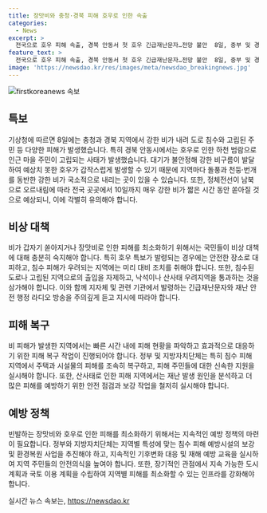 ```yaml
---
title: 장맛비와 충청·경북 피해 호우로 인한 속출
categories:
  - News
excerpt: >
  전국으로 호우 피해 속출, 경북 안동서 첫 호우 긴급재난문자…전망 불안  8일, 중부 및 경북권 등에서 강한 비로 도로 침수와 고립된 주민 등 피해가 발생했다. 경상북도에서는 129가구(197명)가 대피하며, 안동시에서는 하천 범람으로 24명이 고립돼 13명이 구조됐다. 영양군에서도 1명이 구조됐다. 충청권에서는 산사태로 50대 남성이 실종되는 등 78명이 긴급 대피했다. 기상청은 호우 특보를 해제하더라도 강한 비가 지속될 수 있으니 주의가 필요하다고 당부했다. 호우는 10일까지 지속될 전망이며, 지역별로 강수량 차이가 크다.
feature_text: >
  전국으로 호우 피해 속출, 경북 안동서 첫 호우 긴급재난문자…전망 불안  8일, 중부 및 경북권 등에서 강한 비로 도로 침수와 고립된 주민 등 피해가 발생했다. 경상북도에서는 129가구(197명)가 대피하며, 안동시에서는 하천 범람으로 24명이 고립돼 13명이 구조됐다. 영양군에서도 1명이 구조됐다. 충청권에서는 산사태로 50대 남성이 실종되는 등 78명이 긴급 대피했다. 기상청은 호우 특보를 해제하더라도 강한 비가 지속될 수 있으니 주의가 필요하다고 당부했다. 호우는 10일까지 지속될 전망이며, 지역별로 강수량 차이가 크다.
image: 'https://newsdao.kr/res/images/meta/newsdao_breakingnews.jpg'
---
```


<p><img src="https://newsdao.kr/res/images/meta/newsdao_breakingnews.jpg" alt="firstkoreanews 속보" /></p>

<h2 data-ke-size="size26">특보</h2>

<p>기상청에 따르면 8일에는 충청과 경북 지역에서 강한 비가 내려 도로 침수와 고립된 주민 등 다양한 피해가 발생했습니다. 특히 경북 안동시에서는 호우로 인한 하천 범람으로 인근 마을 주민이 고립되는 사태가 발생했습니다. 대기가 불안정해 강한 비구름이 발달하여 예상치 못한 호우가 갑작스럽게 발생할 수 있기 때문에 지역마다 돌풍과 천둥·번개를 동반한 강한 비가 국소적으로 내리는 곳이 있을 수 있습니다. 또한, 정체전선이 남북으로 오르내림에 따라 전국 곳곳에서 10일까지 매우 강한 비가 짧은 시간 동안 쏟아질 것으로 예상되니, 이에 각별히 유의해야 합니다.</p>

<h2 data-ke-size="size26">비상 대책</h2>

<p>비가 갑자기 쏟아지거나 장맛비로 인한 피해를 최소화하기 위해서는 국민들이 비상 대책에 대해 충분히 숙지해야 합니다. 특히 호우 특보가 발령되는 경우에는 안전한 장소로 대피하고, 침수 피해가 우려되는 지역에는 미리 대비 조치를 취해야 합니다. 또한, 침수된 도로나 고립된 지역으로의 출입을 자제하고, 낙석이나 산사태 우려지역을 통과하는 것을 삼가해야 합니다. 이와 함께 지자체 및 관련 기관에서 발령하는 긴급재난문자와 재난 안전 행정 라디오 방송을 주의깊게 듣고 지시에 따라야 합니다.</p>

<h2 data-ke-size="size26">피해 복구</h2>

<p>비 피해가 발생한 지역에서는 빠른 시간 내에 피해 현황을 파악하고 효과적으로 대응하기 위한 피해 복구 작업이 진행되어야 합니다. 정부 및 지방자치단체는 특히 침수 피해 지역에서 주택과 시설물의 피해를 조속히 복구하고, 피해 주민들에 대한 신속한 지원을 실시해야 합니다. 또한, 산사태로 인한 피해 지역에서는 재난 발생 원인을 분석하고 더 많은 피해를 예방하기 위한 안전 점검과 보강 작업을 철저히 실시해야 합니다.</p>

<h2 data-ke-size="size26">예방 정책</h2>

<p>빈발하는 장맛비와 호우로 인한 피해를 최소화하기 위해서는 지속적인 예방 정책의 마련이 필요합니다. 정부와 지방자치단체는 지역별 특성에 맞는 침수 피해 예방시설의 보강 및 환경복원 사업을 추진해야 하고, 지속적인 기후변화 대응 및 재해 예방 교육을 실시하여 지역 주민들의 안전의식을 높여야 합니다. 또한, 장기적인 관점에서 지속 가능한 도시 계획과 국토 이용 계획을 수립하여 지역별 피해를 최소화할 수 있는 인프라를 강화해야 합니다.</p>
실시간 뉴스 속보는, <a href="https://newsdao.kr" rel="dofollow">https://newsdao.kr</a>


